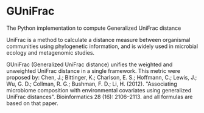 GUniFrac
========

The Python implementation to compute Generalized UniFrac distance

UniFrac is a method to calculate a distance measure between organismal communities using phylogenetic information, and is widely used in microbial ecology and metagenomic studies. 

GUniFrac (Generalized UniFrac distance)  unifies the weighted and unweighted UniFrac distance in a single framework.
This metric were proposed by:  Chen, J.; Bittinger, K.; Charlson, E. S.; Hoffmann, C.; Lewis, J.; Wu, G. D.; Collman, R. G.; Bushman, F. D.; Li, H. (2012). "Associating microbiome composition with environmental covariates using generalized UniFrac distances". Bioinformatics 28 (16): 2106–2113.
and all formulas are based on that paper.
